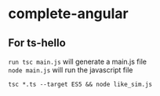 # complete-angular

## For ts-hello
`run tsc main.js` will generate a main.js file\
`node main.js` will run the javascript file

`tsc *.ts --target ES5 && node like_sim.js`